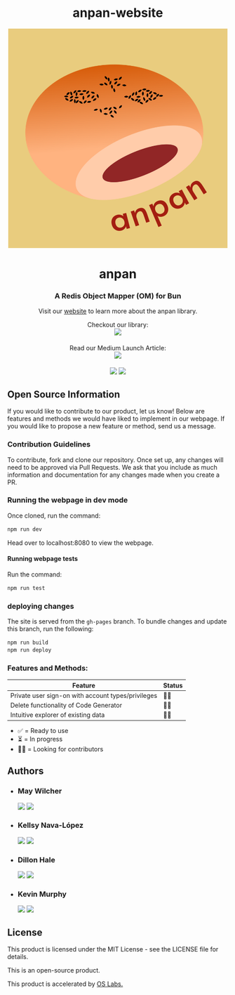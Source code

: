 <h1 align="center">anpan-website</h1>

<p align="center">
  <img src="https://raw.githubusercontent.com/oslabs-beta/anpan/dev/assets/anpan-logo.png" />
</p>

<h1 align="center">anpan</h1>
<div align="center">
    <h3>A Redis Object Mapper (OM) for Bun</h3>
    <p>Visit our <a href="https://breadisbuns.github.io/">website</a> to learn more about the anpan library.</p>
</div>
<div align="center">
Checkout our library:
</div>
<div align="center">
<a href="https://www.npmjs.com/package/@breadisbuns/anpan">
<img src="https://img.shields.io/badge/npm-CB3837?style=for-the-badge&logo=npm&logoColor=white" /></a>
</div>
<br>
<div align="center">Read our Medium Launch Article:</div>
<div align="center">
<a href="">
<img src="https://img.shields.io/badge/Medium-12100E?style=for-the-badge&logo=medium&logoColor=white" /></a>
</div>
<br>
<div align="center">
<img src="https://img.shields.io/badge/GitHub%20Pages-222222?style=for-the-badge&logo=GitHub%20Pages&logoColor=white" />
<img src="https://img.shields.io/badge/Sass-CC6699?style=for-the-badge&logo=sass&logoColor=white" />
</div>

## Open Source Information

If you would like to contribute to our product, let us know! Below are features and methods we would have liked to implement in our webpage. If you would like to propose a new feature or method, send us a message.

### Contribution Guidelines

To contribute, fork and clone our repository. Once set up, any changes will need to be approved via Pull Requests. We ask that you include as much information and documentation for any changes made when you create a PR.

### Running the webpage in dev mode

Once cloned, run the command:

```bash
npm run dev
```

Head over to localhost:8080 to view the webpage.

#### Running webpage tests

Run the command:

```bash
npm run test
```

### deploying changes

The site is served from the `gh-pages` branch. To bundle changes and update this branch, run the following:

```bash
npm run build
npm run deploy
```

### Features and Methods:

| Feature                                            | Status |
| -------------------------------------------------- | ------ |
| Private user sign-on with account types/privileges | 🙏🏻     |
| Delete functionality of Code Generator             | 🙏🏻     |
| Intuitive explorer of existing data                | 🙏🏻     |

- ✅ = Ready to use
- ⏳ = In progress
- 🙏🏻 = Looking for contributors

## <a name='authors'></a> Authors

- ### May Wilcher
  <a href="https://github.com/rehcliw"><img src="https://img.shields.io/badge/GitHub-100000?style=for-the-badge&logo=github&logoColor=white"/></a>
  <a href="https://www.linkedin.com/in/may-wilcher/"><img src="https://img.shields.io/badge/LinkedIn-0077B5?style=for-the-badge&logo=linkedin&logoColor=white"/></a>
- ### Kellsy Nava-López
  <a href="https://github.com/kelsIam"><img src="https://img.shields.io/badge/GitHub-100000?style=for-the-badge&logo=github&logoColor=white"/></a>
  <a href="https://www.linkedin.com/in/kellsy-nava-l%C3%B3pez/"><img src="https://img.shields.io/badge/LinkedIn-0077B5?style=for-the-badge&logo=linkedin&logoColor=white"/></a>
- ### Dillon Hale
  <a href="https://github.com/HailsD"><img src="https://img.shields.io/badge/GitHub-100000?style=for-the-badge&logo=github&logoColor=white"/></a>
  <a href="https://www.linkedin.com/in/dillon-hale/"><img src="https://img.shields.io/badge/LinkedIn-0077B5?style=for-the-badge&logo=linkedin&logoColor=white"/></a>
- ### Kevin Murphy
  <a href="https://github.com/murph212"><img src="https://img.shields.io/badge/GitHub-100000?style=for-the-badge&logo=github&logoColor=white"/></a>
  <a href="https://www.linkedin.com/in/kevin-murphy-5173701b/"><img src="https://img.shields.io/badge/LinkedIn-0077B5?style=for-the-badge&logo=linkedin&logoColor=white"/></a>

## <a name='license'></a> License

This product is licensed under the MIT License - see the LICENSE file for details.

This is an open-source product.

This product is accelerated by <a href="https://opensourcelabs.io/">OS Labs.</a>
